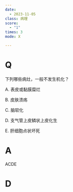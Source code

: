 ```yaml
---
date:
  - 2023-11-05
class: 病理
score:
  - "1"
times: 3
mode: X

---
```



# Q
下列哪些病灶，一般不发生机化？

A. 表皮或黏膜糜烂

B. 皮肤溃疡

C. 脑软化

D. 支气管上皮鳞状上皮化生

E. 肝细胞点状坏死


# A
ACDE





# D